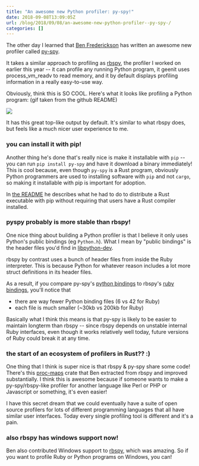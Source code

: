 ```yaml
---
title: "An awesome new Python profiler: py-spy!"
date: 2018-09-08T13:09:05Z
url: /blog/2018/09/08/an-awesome-new-python-profiler--py-spy-/
categories: []
---
```


The other day I learned that [Ben Frederickson](https://twitter.com/benfrederickson) has written an awesome new profiler
called [py-spy](https://github.com/benfred/py-spy).

It takes a similar approach to profiling as [rbspy](https://rbspy.github.io), the profiler I worked
on earlier this year -- it can profile any running Python program, it geenit uses process_vm_readv to read
memory, and it by default displays profiling information in a really easy-to-use way.

Obviously, think this is SO COOL. Here's what it looks like profiling a Python program: (gif taken
from the github README)

<img src="https://raw.githubusercontent.com/benfred/py-spy/8ea64fae73b746a5167798d9dc46e24939d395eb/images/console_viewer.gif">

It has this great top-like output by default. It's similar to what rbspy does, but feels like a much
nicer user experience to me.

### you can install it with pip!

Another thing he's done that's really nice is make it installable with `pip` -- you can run `pip install
py-spy` and have it download a binary immediately! This is cool because, even though `py-spy` is a
Rust program, obviously Python programmers are used to installing software with `pip` and not
`cargo`, so making it installable with pip is important for adoption.

In [the README](https://github.com/benfred/py-spy) he describes what he had to do to distribute a
Rust executable with pip without requiring that users have a Rust compiler installed.


### pyspy probably is more stable than rbspy!

One nice thing about building a Python profiler is that I believe it only uses Python's public
bindings (eg `Python.h`). What I mean by "public bindings" is the header files you'd find in
[libpython-dev](https://packages.ubuntu.com/trusty/amd64/libpython2.7-dev/filelist).

rbspy by contrast uses a bunch of header files from inside the Ruby interpreter. This is because
Python for whatever reason includes a lot more struct definitions in its header files.

As a result, if you compare py-spy's [python bindings](https://github.com/benfred/py-spy/tree/master/src/python_bindings) to rbspy's [ruby bindings](https://github.com/rbspy/rbspy/tree/master/ruby-structs/src), you'll notice that

* there are way fewer Python binding files (6 vs 42 for Ruby)
* each file is much smaller (~30kb vs 200kb for Ruby)

Basically what I think this means is that py-spy is likely to be easier to maintain longterm than
rbspy -- since rbspy depends on unstable internal Ruby interfaces, even though it works relatively
well today, future versions of Ruby could break it at any time.

### the start of an ecosystem of profilers in Rust?? :)

One thing that I think is super nice is that rbspy & py-spy share some code! There's this
[proc-maps](https://github.com/benfred/proc-maps) crate that Ben extracted from rbspy and improved
substantially. I think this is awesome because if someone wants to make a py-spy/rbspy-like profiler
for another language like Perl or PHP or Javascript or something, it's even easier!

I have this secret dream that we could eventually have a suite of open source profilers for lots of
different programming languages that all have similar user interfaces. Today every single profiling
tool is different and it's a pain.

### also rbspy has windows support now!

Ben also contributed Windows support to [rbspy](https://github.com/rbspy/rbspy), which was amazing.
So if you want to profile Ruby or Python programs on Windows, you can!
